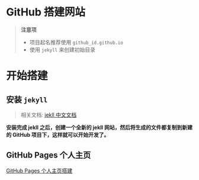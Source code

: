 # GitHub 搭建网站

> **注意项**
> * 项目起名推荐使用 `github_id.github.io`
> * 使用 `jekyll` 来创建初始目录

# 开始搭建

## 安装 `jekyll`
> 相关文档: [jekll 中文文档](https://www.jekyll.com.cn/docs/)

**安装完成 jekll 之后，创建一个全新的 jekll 网站，然后将生成的文件都复制到新建的 GitHub 项目下，这样就可以开始开发了。**

## GitHub Pages 个人主页
[GitHub Pages 个人主页搭建](https://iseex.github.io/2019-03/github-pages-create/)